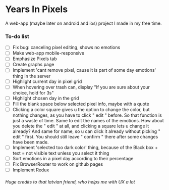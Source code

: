 # Years In Pixels

A web-app (maybe later on android and ios) project I made in my free time.

### To-do list

- [ ] Fix bug: canceling pixel editing, shows no emotions
- [ ] Make web-app mobile-responsive
- [ ] Emphasize Pixels tab
- [ ] Create graphs page
- [ ] Implement 'cant remove pixel, cause it is part of some day emotions' thing in the server
- [ ] Highlight current day in pixel grid
- [ ] When hovering over trash can, display "If you are sure about your choice, hold for 3s"
- [ ] Highlight chosen day in the grid
- [ ] Fill the blank space below selected pixel info, maybe with a quote
- [ ] Clicking a color square gives u the option to change the color, but nothing changes, as you have to click " edit " before. So that function is just a waste of time. Same to edit the names of the emotions. How about you delete the " edit " at all, and clicking a square lets u change it already? And same for name, so u can click it already without picking " edit " first. You should still leave " confirm " there after some changes have been made. 
- [ ] Implement 'selected too dark color' thing, because of the Black box + text = not visible text unless you select it thing
- [ ] Sort emotions in a pixel day according to their percentage
- [ ] Fix BrowserRouter to work on github pages
- [ ] Implement Redux

###### Huge credits to that latvian friend, who helps me with UX a lot